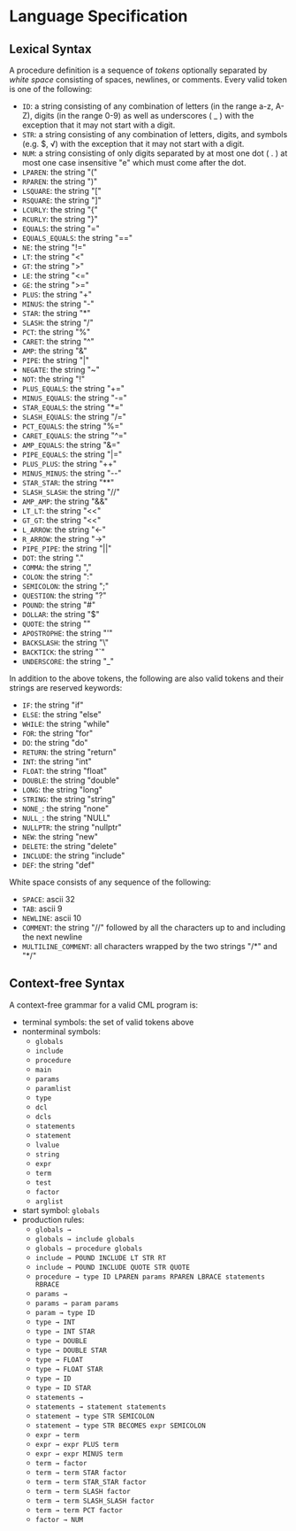 # Language Specification

## Lexical Syntax

A procedure definition is a sequence of *tokens* optionally separated by *white space* consisting of spaces, newlines, or comments. Every valid token is one of the following:

 * `ID`: a string consisting of any combination of letters (in the range a-z, A-Z), digits (in the range 0-9) as well as underscores ( _ ) with the exception that it may not start with a digit.
 * `STR`: a string consisting of any combination of letters, digits, and symbols (e.g. $, √) with the exception that it may not start with a digit.
 * `NUM`: a string consisting of only digits separated by at most one dot ( . ) at most one case insensitive "e" which must come after the dot.
 * `LPAREN`: the string "("
 * `RPAREN`: the string ")"
 * `LSQUARE`: the string "["
 * `RSQUARE`: the string "]"
 * `LCURLY`: the string "{"
 * `RCURLY`: the string "}"
 * `EQUALS`: the string "="
 * `EQUALS_EQUALS`: the string "=="
 * `NE`: the string "!="
 * `LT`: the string "<"
 * `GT`: the string ">"
 * `LE`: the string "<="
 * `GE`: the string ">="
 * `PLUS`: the string "+"
 * `MINUS`: the string "-"
 * `STAR`: the string "*"
 * `SLASH`: the string "/"
 * `PCT`: the string "%"
 * `CARET`: the string "^"
 * `AMP`: the string "&"
 * `PIPE`: the string "|"
 * `NEGATE`: the string "~"
 * `NOT`: the string "!"
 * `PLUS_EQUALS`: the string "+="
 * `MINUS_EQUALS`: the string "-="
 * `STAR_EQUALS`: the string "*="
 * `SLASH_EQUALS`: the string "/="
 * `PCT_EQUALS`: the string "%="
 * `CARET_EQUALS`: the string "^="
 * `AMP_EQUALS`: the string "&="
 * `PIPE_EQUALS`: the string "|="
 * `PLUS_PLUS`: the string "++"
 * `MINUS_MINUS`: the string "--"
 * `STAR_STAR`: the string "**"
 * `SLASH_SLASH`: the string "//"
 * `AMP_AMP`: the string "&&"
 * `LT_LT`: the string "<<"
 * `GT_GT`: the string "<<"
 * `L_ARROW`: the string "<-"
 * `R_ARROW`: the string "->"
 * `PIPE_PIPE`: the string "||"
 * `DOT`: the string "."
 * `COMMA`: the string ","
 * `COLON`: the string ":"
 * `SEMICOLON`: the string ";"
 * `QUESTION`: the string "?"
 * `POUND`: the string "#"
 * `DOLLAR`: the string "$"
 * `QUOTE`: the string ""
 * `APOSTROPHE`: the string "'"
 * `BACKSLASH`: the string "\\"
 * `BACKTICK`: the string "`"
 * `UNDERSCORE`: the string "_"

In addition to the above tokens, the following are also valid tokens and their strings are reserved keywords:

 * `IF`: the string "if"
 * `ELSE`: the string "else"
 * `WHILE`: the string "while"
 * `FOR`: the string "for"
 * `DO`: the string "do"
 * `RETURN`: the string "return"
 * `INT`: the string "int"
 * `FLOAT`: the string "float"
 * `DOUBLE`: the string "double"
 * `LONG`: the string "long"
 * `STRING`: the string "string"
 * `NONE_`: the string "none"
 * `NULL_`: the string "NULL"
 * `NULLPTR`: the string "nullptr"
 * `NEW`: the string "new"
 * `DELETE`: the string "delete"
 * `INCLUDE`: the string "include"
 * `DEF`: the string "def"

White space consists of any sequence of the following:

 * `SPACE`: ascii 32
 * `TAB`: ascii 9
 * `NEWLINE`: ascii 10
 * `COMMENT`: the string "//" followed by all the characters up to and including the next newline
 * `MULTILINE_COMMENT`: all characters wrapped by the two strings "/\*" and "\*/"

## Context-free Syntax

A context-free grammar for a valid CML program is:

 * terminal symbols: the set of valid tokens above
 * nonterminal symbols:
   * `globals`
   * `include`
   * `procedure`
   * `main`
   * `params`
   * `paramlist`
   * `type`
   * `dcl`
   * `dcls`
   * `statements`
   * `statement`
   * `lvalue`
   * `string`
   * `expr`
   * `term`
   * `test`
   * `factor`
   * `arglist`
 * start symbol: `globals`
 * production rules:
   * `globals → `
   * `globals → include globals`
   * `globals → procedure globals`
   * `include → POUND INCLUDE LT STR RT`
   * `include → POUND INCLUDE QUOTE STR QUOTE`
   * `procedure → type ID LPAREN params RPAREN LBRACE statements RBRACE`
   * `params → `
   * `params → param params`
   * `param → type ID`
   * `type → INT`
   * `type → INT STAR`
   * `type → DOUBLE`
   * `type → DOUBLE STAR`
   * `type → FLOAT`
   * `type → FLOAT STAR`
   * `type → ID`
   * `type → ID STAR`
   * `statements → `
   * `statements → statement statements`
   * `statement → type STR SEMICOLON`
   * `statement → type STR BECOMES expr SEMICOLON`
   * `expr → term`
   * `expr → expr PLUS term`
   * `expr → expr MINUS term`
   * `term → factor`
   * `term → term STAR factor`
   * `term → term STAR_STAR factor`
   * `term → term SLASH factor`
   * `term → term SLASH_SLASH factor`
   * `term → term PCT factor`
   * `factor → NUM`
